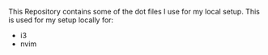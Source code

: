 This Repository contains some of the dot files I use for my local setup.
This is used for my setup locally for:
  - i3
  - nvim
